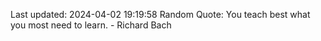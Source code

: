 Last updated: 2024-04-02 19:19:58
Random Quote: You teach best what you most need to learn. - Richard Bach
